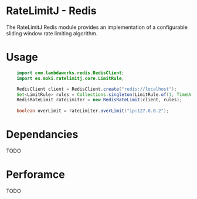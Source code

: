 RateLimitJ - Redis
==================

The RateLimitJ Redis module provides an implementation of a configurable sliding window rate limiting algorithm.
 
Usage
=====

```java
    import com.lambdaworks.redis.RedisClient;
    import es.moki.ratelimitj.core.LimitRule;

    RedisClient client = RedisClient.create("redis://localhost");
    Set<LimitRule> rules = Collections.singleton(LimitRule.of(1, TimeUnit.MINUTES, 50)); // 50 request per minute
    RedisRateLimit rateLimiter = new RedisRateLimit(client, rules);
    
    boolean overLimit = rateLimiter.overLimit("ip:127.0.0.2");
```


Dependancies
============

TODO

Perforamce 
==========

TODO